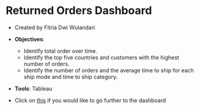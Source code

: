 # Returned Orders Dashboard

- Created by Fitria Dwi Wulandari
- **Objectives**:
  - Identify total order over time.
  - Identify the top five countries and customers with the highest number of orders.
  - Identify  the number of orders and the average time to ship for each ship mode and time to ship category.
 
- **Tools**: Tableau
- Click on [this]( https://public.tableau.com/views/ReturnedOrdersDashboard_16592643789560/Dashboard1?:language=en-US&:display_count=n&:origin=viz_share_link) if you would like to go further to the dashboard
